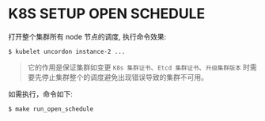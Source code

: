 # K8S SETUP OPEN SCHEDULE

打开整个集群所有 node 节点的调度, 执行命令效果:

```
$ kubelet uncordon instance-2 ...
```

> 它的作用是保证集群如变更 `K8s 集群证书`、`Etcd 集群证书`、`升级集群版本` 时需要先停止集群整个的调度避免出现错误导致的集群不可用。

如需执行，命令如下:

```
$ make run_open_schedule
```
